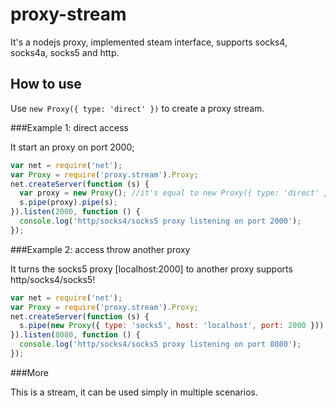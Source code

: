 proxy-stream
============

It's a nodejs proxy, implemented steam interface, supports socks4, socks4a, socks5 and http.

## How to use

Use `new Proxy({ type: 'direct' })` to create a proxy stream.

###Example 1: direct access

It start an proxy on port 2000;

```js
var net = require('net');
var Proxy = require('proxy.stream').Proxy;
net.createServer(function (s) {
  var proxy = new Proxy(); //it's equal to new Proxy({ type: 'direct' })
  s.pipe(proxy).pipe(s);
}).listen(2000, function () {
  console.log('http/socks4/socks5 proxy listening on port 2000');
});
```

###Example 2: access throw another proxy

It turns the socks5 proxy [localhost:2000] to another proxy supports http/socks4/socks5!

```js
var net = require('net');
var Proxy = require('proxy.stream').Proxy;
net.createServer(function (s) {
  s.pipe(new Proxy({ type: 'socks5', host: 'localhost', port: 2000 })).pipe(s);
}).listen(8080, function () {
  console.log('http/socks4/socks5 proxy listening on port 8080');
});
```

###More

This is a stream, it can be used simply in multiple scenarios.
